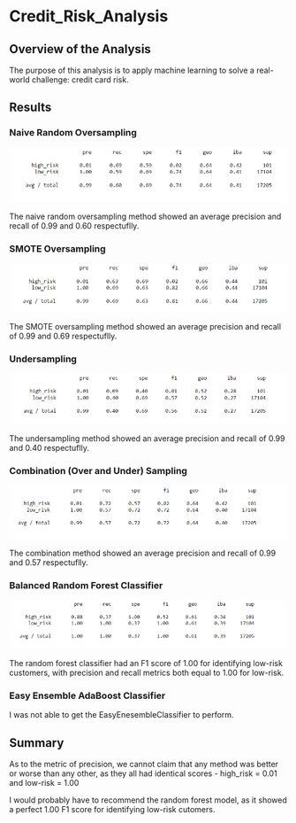 # Credit_Risk_Analysis


## Overview of the Analysis
The purpose of this analysis is to apply machine learning to solve a real-world challenge: credit card risk.


## Results

### Naive Random Oversampling
![Image](Resources/naive.png)

The naive random oversampling method showed an average precision and recall of 0.99 and 0.60 respectuflly.

### SMOTE Oversampling
 ![Image](Resources/smote.png)
 
 The SMOTE oversampling method showed an average precision and recall of 0.99 and 0.69 respectuflly.
 
### Undersampling
![Image](Resources/under.png)

The undersampling method showed an average precision and recall of 0.99 and 0.40 respectuflly.

### Combination (Over and Under) Sampling
![Image](Resources/combo.png)

The combination method showed an average precision and recall of 0.99 and 0.57 respectuflly.

### Balanced Random Forest Classifier
![Image](Resources/rf.png)

The random forest classifier had an F1 score of 1.00 for identifying low-risk customers, with precision and recall metrics both equal to 1.00 for low-risk.

### Easy Ensemble AdaBoost Classifier
I was not able to get the EasyEnesembleClassifier to perform.


## Summary

As to the metric of precision, we cannot claim that any method was better or worse than any other, as they all had identical scores - high_risk = 0.01 and low-risk = 1.00

I would probably have to recommend the random forest model, as it showed a perfect 1.00 F1 score for identifying low-risk cutomers.


